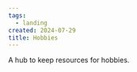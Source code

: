 ```yaml
---
tags:
  - landing
created: 2024-07-29
title: Hobbies
---
```



A hub to keep resources for hobbies.
